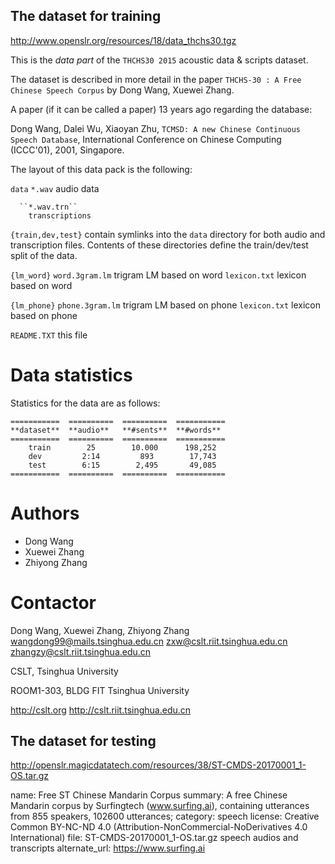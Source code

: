 ## The dataset for training
http://www.openslr.org/resources/18/data_thchs30.tgz 

This is the *data part* of the `THCHS30 2015` acoustic data & scripts dataset.

The dataset is described in more detail in the paper ``THCHS-30 : A Free Chinese Speech Corpus`` by Dong Wang, Xuewei Zhang.

A paper (if it can be called a paper) 13 years ago regarding the database:

Dong Wang, Dalei Wu, Xiaoyan Zhu, ``TCMSD: A new Chinese Continuous Speech Database``, International Conference on Chinese Computing (ICCC'01), 2001, Singapore.

The layout of this data pack is the following:

  ``data``
      ``*.wav``
        audio data

      ``*.wav.trn``  
        transcriptions

  ``{train,dev,test}``
    contain symlinks into the ``data`` directory for both audio and 
    transcription files. Contents of these directories define the 
    train/dev/test split of the data.

  ``{lm_word}``
       ``word.3gram.lm``
         trigram LM based on word
		``lexicon.txt``
         lexicon based on word

   ``{lm_phone}``
       ``phone.3gram.lm``
         trigram LM based on phone
        ``lexicon.txt``
         lexicon based on phone

  ``README.TXT``
    this file


Data statistics
===============

Statistics for the data are as follows:

    ===========  ==========  ==========  ===========
    **dataset**  **audio**   **#sents**  **#words**
    ===========  ==========  ==========  ===========
        train        25        10.000      198,252
        dev         2:14         893        17,743
        test        6:15        2,495       49,085
    ===========  ==========  ==========  ===========


Authors
=======

- Dong Wang
- Xuewei Zhang
- Zhiyong Zhang

Contactor
=========
Dong Wang, Xuewei Zhang, Zhiyong Zhang
wangdong99@mails.tsinghua.edu.cn
zxw@cslt.riit.tsinghua.edu.cn
zhangzy@cslt.riit.tsinghua.edu.cn


CSLT, Tsinghua University

ROOM1-303, BLDG FIT
Tsinghua University

http://cslt.org
http://cslt.riit.tsinghua.edu.cn
## The dataset for testing 
http://openslr.magicdatatech.com/resources/38/ST-CMDS-20170001_1-OS.tar.gz 

name: Free ST Chinese Mandarin Corpus
summary: A free Chinese Mandarin corpus by Surfingtech (www.surfing.ai), containing utterances from 855 speakers, 102600 utterances; 
category: speech
license: Creative Common BY-NC-ND 4.0 (Attribution-NonCommercial-NoDerivatives 4.0 International)
file: ST-CMDS-20170001_1-OS.tar.gz  speech audios and transcripts
alternate_url: https://www.surfing.ai
